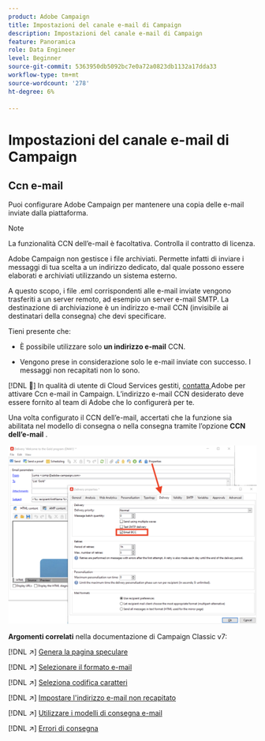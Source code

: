 ```yaml
---
product: Adobe Campaign
title: Impostazioni del canale e-mail di Campaign
description: Impostazioni del canale e-mail di Campaign
feature: Panoramica
role: Data Engineer
level: Beginner
source-git-commit: 5363950db5092bc7e0a72a0823db1132a17dda33
workflow-type: tm+mt
source-wordcount: '278'
ht-degree: 6%

---
```


# Impostazioni del canale e-mail di Campaign

## Ccn e-mail

Puoi configurare Adobe Campaign per mantenere una copia delle e-mail inviate dalla piattaforma.

>[!NOTE]
>La funzionalità CCN dell’e-mail è facoltativa. Controlla il contratto di licenza.

Adobe Campaign non gestisce i file archiviati. Permette infatti di inviare i messaggi di tua scelta a un indirizzo dedicato, dal quale possono essere elaborati e archiviati utilizzando un sistema esterno.

A questo scopo, i file .eml corrispondenti alle e-mail inviate vengono trasferiti a un server remoto, ad esempio un server e-mail SMTP. La destinazione di archiviazione è un indirizzo e-mail CCN (invisibile ai destinatari della consegna) che devi specificare.

Tieni presente che:

* È possibile utilizzare solo **un indirizzo e-mail** CCN.

* Vengono prese in considerazione solo le e-mail inviate con successo. I messaggi non recapitati non lo sono.

[!DNL :speech_balloon:] In qualità di utente di Cloud Services gestiti,  [contatta ](../start/campaign-faq.md#support) Adobe per attivare Ccn e-mail in Campaign. L’indirizzo e-mail CCN desiderato deve essere fornito al team di Adobe che lo configurerà per te.

Una volta configurato il CCN dell’e-mail, accertati che la funzione sia abilitata nel modello di consegna o nella consegna tramite l’opzione **CCN dell’e-mail** .

![](assets/email-bcc.png)


**Argomenti correlati** nella documentazione di Campaign Classic v7:


[!DNL :arrow_upper_right:] [Genera la pagina speculare](https://experienceleague.adobe.com/docs/campaign-classic/using/sending-messages/sending-emails/sending-an-email/email-parameters.html#generating-mirror-page)

[!DNL :arrow_upper_right:] [Selezionare il formato e-mail](https://experienceleague.adobe.com/docs/campaign-classic/using/sending-messages/sending-emails/sending-an-email/email-parameters.html#selecting-message-formats)

[!DNL :arrow_upper_right:] [Seleziona codifica caratteri](https://experienceleague.adobe.com/docs/campaign-classic/using/sending-messages/sending-emails/sending-an-email/email-parameters.html#character-encoding)

[!DNL :arrow_upper_right:] [Impostare l&#39;indirizzo e-mail non recapitato](https://experienceleague.adobe.com/docs/campaign-classic/using/sending-messages/sending-emails/sending-an-email/email-parameters.html#managing-bounce-emails)

[!DNL :arrow_upper_right:] [Utilizzare i modelli di consegna e-mail](https://experienceleague.adobe.com/docs/campaign-classic/using/sending-messages/using-delivery-templates/about-templates.html?lang=it)

[!DNL :arrow_upper_right:] [Errori di consegna](https://experienceleague.adobe.com/docs/campaign-classic/using/sending-messages/monitoring-deliveries/understanding-delivery-failures.html)
